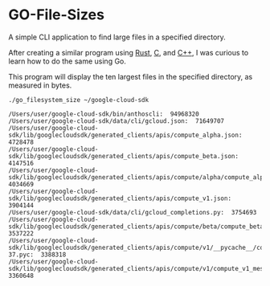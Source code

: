 # GO-File-Sizes
A simple CLI application to find large files in a specified directory. 

After creating a similar program using [Rust](https://github.com/harr1424/Rust-Files), [C](https://github.com/harr1424/c_filesystem_size), and [C++](https://github.com/harr1424/cpp_filesystem_size), I was curious to learn how to do the same using Go. 

This program will display the ten largest files in the specified directory, as measured in bytes. 



```
./go_filesystem_size ~/google-cloud-sdk 
```

```
/Users/user/google-cloud-sdk/bin/anthoscli:  94968320
/Users/user/google-cloud-sdk/data/cli/gcloud.json:  71649707
/Users/user/google-cloud-sdk/lib/googlecloudsdk/generated_clients/apis/compute_alpha.json:  4728478
/Users/user/google-cloud-sdk/lib/googlecloudsdk/generated_clients/apis/compute_beta.json:  4147516
/Users/user/google-cloud-sdk/lib/googlecloudsdk/generated_clients/apis/compute/alpha/compute_alpha_messages.py:  4034669
/Users/user/google-cloud-sdk/lib/googlecloudsdk/generated_clients/apis/compute_v1.json:  3904144
/Users/user/google-cloud-sdk/data/cli/gcloud_completions.py:  3754693
/Users/user/google-cloud-sdk/lib/googlecloudsdk/generated_clients/apis/compute/beta/compute_beta_messages.py:  3537222
/Users/user/google-cloud-sdk/lib/googlecloudsdk/generated_clients/apis/compute/v1/__pycache__/compute_v1_messages.cpython-37.pyc:  3388318
/Users/user/google-cloud-sdk/lib/googlecloudsdk/generated_clients/apis/compute/v1/compute_v1_messages.py:  3360648
```
